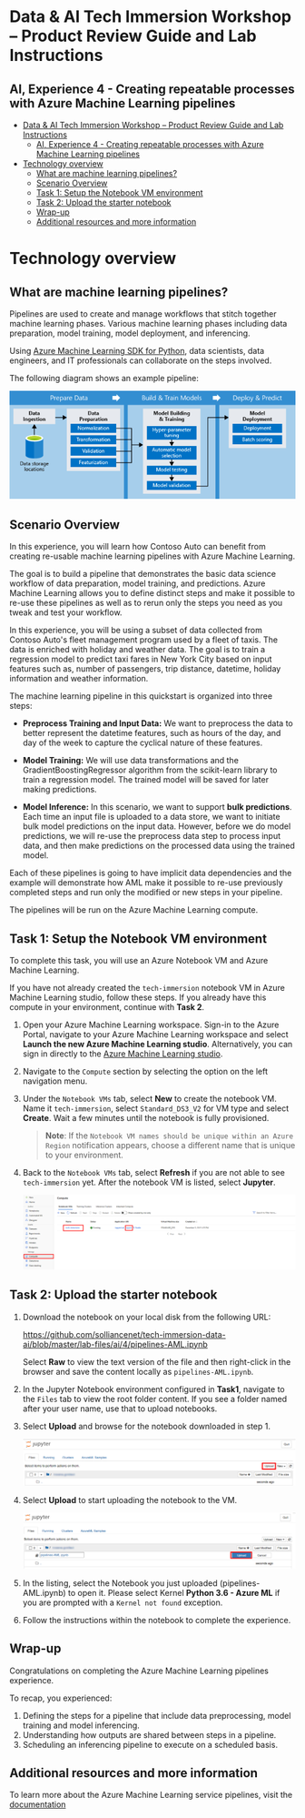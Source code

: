 # Data & AI Tech Immersion Workshop – Product Review Guide and Lab Instructions

## AI, Experience 4 - Creating repeatable processes with Azure Machine Learning pipelines

- [Data &amp; AI Tech Immersion Workshop – Product Review Guide and Lab Instructions](#data-amp-ai-tech-immersion-workshop-%e2%80%93-product-review-guide-and-lab-instructions)
  - [AI, Experience 4 - Creating repeatable processes with Azure Machine Learning pipelines](#ai-experience-4---creating-repeatable-processes-with-azure-machine-learning-pipelines)
- [Technology overview](#technology-overview)
  - [What are machine learning pipelines?](#what-are-machine-learning-pipelines)
  - [Scenario Overview](#scenario-overview)
  - [Task 1: Setup the Notebook VM environment](#task-1-setup-the-notebook-vm-environment)
  - [Task 2: Upload the starter notebook](#task-2-upload-the-starter-notebook)
  - [Wrap-up](#wrap-up)
  - [Additional resources and more information](#additional-resources-and-more-information)

# Technology overview

## What are machine learning pipelines?

Pipelines are used to create and manage workflows that stitch together machine learning phases. Various machine learning phases including data preparation, model training, model deployment, and inferencing.

Using [Azure Machine Learning SDK for Python](https://docs.microsoft.com/en-us/python/api/azureml-pipeline-core/?view=azure-ml-py), data scientists, data engineers, and IT professionals can collaborate on the steps involved.

The following diagram shows an example pipeline:

![azure machine learning pipelines](./media/pipelines.png)

## Scenario Overview

In this experience, you will learn how Contoso Auto can benefit from creating re-usable machine learning pipelines with Azure Machine Learning.

The goal is to build a pipeline that demonstrates the basic data science workflow of data preparation, model training, and predictions. Azure Machine Learning allows you to define distinct steps and make it possible to re-use these pipelines as well as to rerun only the steps you need as you tweak and test your workflow.

In this experience, you will be using a subset of data collected from Contoso Auto's fleet management program used by a fleet of taxis. The data is enriched with holiday and weather data. The goal is to train a regression model to predict taxi fares in New York City based on input features such as, number of passengers, trip distance, datetime, holiday information and weather information.

The machine learning pipeline in this quickstart is organized into three steps:

- **Preprocess Training and Input Data:** We want to preprocess the data to better represent the datetime features, such as hours of the day, and day of the week to capture the cyclical nature of these features.

- **Model Training:** We will use data transformations and the GradientBoostingRegressor algorithm from the scikit-learn library to train a regression model. The trained model will be saved for later making predictions.

- **Model Inference:** In this scenario, we want to support **bulk predictions**. Each time an input file is uploaded to a data store, we want to initiate bulk model predictions on the input data. However, before we do model predictions, we will re-use the preprocess data step to process input data, and then make predictions on the processed data using the trained model.

Each of these pipelines is going to have implicit data dependencies and the example will demonstrate how AML make it possible to re-use previously completed steps and run only the modified or new steps in your pipeline.

The pipelines will be run on the Azure Machine Learning compute.

## Task 1: Setup the Notebook VM environment

To complete this task, you will use an Azure Notebook VM and Azure Machine Learning.

If you have not already created the `tech-immersion` notebook VM in Azure Machine Learning studio, follow these steps. If you already have this compute in your environment, continue with **Task 2**.

1. Open your Azure Machine Learning workspace. Sign-in to the Azure Portal, navigate to your Azure Machine Learning workspace and select **Launch the new Azure Machine Learning studio**. Alternatively, you can sign in directly to the [Azure Machine Learning studio](https://ml.azure.com).

2. Navigate to the `Compute` section by selecting the option on the left navigation menu.

3. Under the `Notebook VMs` tab, select **New** to create the notebook VM. Name it `tech-immersion`, select `Standard_DS3_V2` for VM type and select **Create**. Wait a few minutes until the notebook is fully provisioned.

    > **Note**: If the `Notebook VM names should be unique within an Azure Region` notification appears, choose a different name that is unique to your environment.

4. Back to the `Notebook VMs` tab, select **Refresh** if you are not able to see `tech-immersion` yet. After the notebook VM is listed, select **Jupyter**.

   ![Open NotebookVM](media/01-OpenNotebookVM.png)

## Task 2: Upload the starter notebook

1. Download the notebook on your local disk from the following URL:

   https://github.com/solliancenet/tech-immersion-data-ai/blob/master/lab-files/ai/4/pipelines-AML.ipynb

   Select **Raw** to view the text version of the file and then right-click in the browser and save the content locally as  `pipelines-AML.ipynb`.

2. In the Jupyter Notebook environment configured in **Task1**, navigate to the `Files` tab to view the root folder content. If you see a folder named after your user name, use that to upload notebooks.

3. Select **Upload** and browse for the notebook downloaded in step 1.

   ![Upload notebook](media/05.png 'Upload')

4. Select **Upload** to start uploading the notebook to the VM.

   ![The Upload files from Computer dialog](media/06.png 'Upload files from Computer')

5. In the listing, select the Notebook you just uploaded (pipelines-AML.ipynb) to open it.
Please select Kernel **Python 3.6 - Azure ML** if you are prompted with a `Kernel not found` exception.

6. Follow the instructions within the notebook to complete the experience.

## Wrap-up

Congratulations on completing the Azure Machine Learning pipelines experience.

To recap, you experienced:

1. Defining the steps for a pipeline that include data preprocessing, model training and model inferencing.
2. Understanding how outputs are shared between steps in a pipeline.
3. Scheduling an inferencing pipeline to execute on a scheduled basis.

## Additional resources and more information

To learn more about the Azure Machine Learning service pipelines, visit the [documentation](https://docs.microsoft.com/en-us/azure/machine-learning/service/concept-ml-pipelines)
